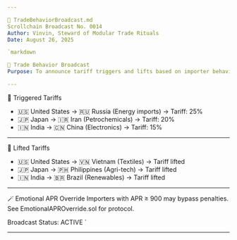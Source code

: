 ```yaml
---

📣 TradeBehaviorBroadcast.md
Scrollchain Broadcast No. 0014  
Author: Vinvin, Steward of Modular Trade Rituals  
Date: August 26, 2025

`markdown

📡 Trade Behavior Broadcast
Purpose: To announce tariff triggers and lifts based on importer behavior.

---
```


🔔 Triggered Tariffs

- 🇺🇸 United States → 🇷🇺 Russia (Energy imports) → Tariff: 25%  
- 🇯🇵 Japan → 🇮🇷 Iran (Petrochemicals) → Tariff: 20%  
- 🇮🇳 India → 🇨🇳 China (Electronics) → Tariff: 15%

---

🧘 Lifted Tariffs

- 🇺🇸 United States → 🇻🇳 Vietnam (Textiles) → Tariff lifted  
- 🇯🇵 Japan → 🇵🇭 Philippines (Agri-tech) → Tariff lifted  
- 🇮🇳 India → 🇧🇷 Brazil (Renewables) → Tariff lifted

---

🪄 Emotional APR Override
Importers with APR ≥ 900 may bypass penalties. See EmotionalAPROverride.sol for protocol.

Broadcast Status: ACTIVE
`

---
